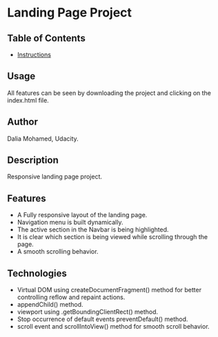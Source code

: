 # Landing Page Project

## Table of Contents

* [Instructions](#instructions)

## Usage
All features can be seen by downloading the project and clicking on the index.html file.

## Author
Dalia Mohamed, Udacity.

## Description
Responsive landing page project.

## Features
- A Fully responsive layout of the landing page.
- Navigation menu is built dynamically.
- The active section in the Navbar is being highlighted.
- It is clear which section is being viewed while scrolling through the page.
- A smooth scrolling behavior.

## Technologies 
- Virtual DOM using createDocumentFragment() method for better controlling reflow and repaint actions.
- appendChild() method.
- viewport using .getBoundingClientRect() method.
- Stop occurrence of default events preventDefault() method.
- scroll event and scrollIntoView() method for smooth scroll behavior.


